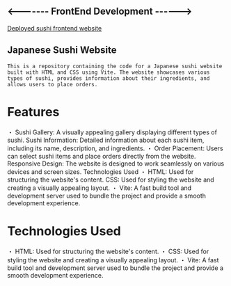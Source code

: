 ## <------- FrontEnd Development ------>

[Deployed sushi frontend website](sushimanbyzp.netlify.app/)

## Japanese Sushi Website

    This is a repository containing the code for a Japanese sushi website built with HTML and CSS using Vite. The website showcases various types of sushi, provides information about their ingredients, and allows users to place orders.

# Features
・ Sushi Gallery: A visually appealing gallery displaying different types of sushi.
Sushi Information: Detailed information about each sushi item, including its name, description, and ingredients.
・ Order Placement: Users can select sushi items and place orders directly from the website.
Responsive Design: The website is designed to work seamlessly on various devices and screen sizes.
Technologies Used
・ HTML: Used for structuring the website's content.
CSS: Used for styling the website and creating a visually appealing layout.
・ Vite: A fast build tool and development server used to bundle the project and provide a smooth development experience.

# Technologies Used
・ HTML: Used for structuring the website's content.
・ CSS: Used for styling the website and creating a visually appealing layout.
・ Vite: A fast build tool and development server used to bundle the project and provide a smooth development experience.
